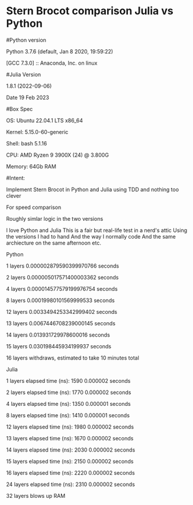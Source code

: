 # Stern Brocot comparison Julia vs Python


#Python version

Python 3.7.6 (default, Jan  8 2020, 19:59:22) 

[GCC 7.3.0] :: Anaconda, Inc. on linux

#Julia Version 

1.8.1 (2022-09-06)

Date 19 Feb 2023

#Box Spec

OS:         Ubuntu 22.04.1 LTS x86_64

Kernel:     5.15.0-60-generic 

Shell:      bash 5.1.16 

CPU:        AMD Ryzen 9 3900X (24) @ 3.800G 

Memory:     64Gb RAM
                     
#Intent:

Implement Stern Brocot in Python and Julia using TDD and nothing too clever

For speed comparison

Roughly simlar logic in the two versions

I love Python and Julia
This is a fair but real-life test in a nerd's attic
Using the versions I had to hand
And the way I normally code
And the same archiecture on the same afternoon etc.

Python

1 layers                              0.000002879590399970766 seconds

2 layers                              0.000005017571400003362 seconds

4 layers                              0.000014577579199976754 seconds

8 layers                              0.00019980101569999533 seconds

12 layers                             0.0033494253342999402 seconds

13 layers                             0.0067446708239000145 seconds

14 layers                             0.013931729978600016 seconds

15 layers                             0.030198445934199937 seconds

16 layers                             withdraws, estimated to take 10 minutes total

Julia

1 layers  elapsed time (ns):  1590    0.000002 seconds

2 layers  elapsed time (ns):  1770    0.000002 seconds

4 layers  elapsed time (ns):  1350    0.000001 seconds

8 layers  elapsed time (ns):  1410    0.000001 seconds

12 layers elapsed time (ns):  1980    0.000002 seconds

13 layers elapsed time (ns):  1670    0.000002 seconds

14 layers elapsed time (ns):  2030    0.000002 seconds

15 layers elapsed time (ns):  2150    0.000002 seconds

16 layers elapsed time (ns):  2220    0.000002 seconds

24 layers elapsed time (ns):  2310    0.000002 seconds

32 layers blows up RAM

